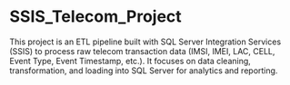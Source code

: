 # SSIS_Telecom_Project
This project is an ETL pipeline built with SQL Server Integration Services (SSIS) to process raw telecom transaction data (IMSI, IMEI, LAC, CELL, Event Type, Event Timestamp, etc.). It focuses on data cleaning, transformation, and loading into SQL Server for analytics and reporting.

